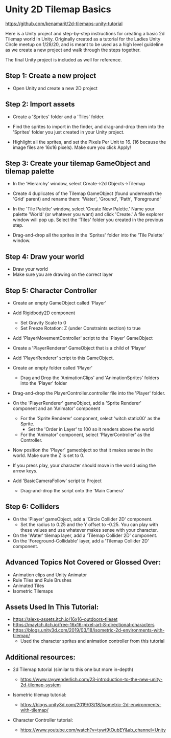 # Unity 2D Tilemap Basics #

https://github.com/kenamarit/2d-tilemaps-unity-tutorial

Here is a Unity project and step-by-step instructions for creating a basic 2d Tilemap world in Unity. Originally created as a tutorial for the Ladies Unity Circle meetup on 1/28/20, and is meant to be used as a high level guideline as we create a new project and walk through the steps together.

The final Unity project is included as well for reference.

## Step 1: Create a new project ##

- Open Unity and create a new 2D project

## Step 2: Import assets ##

- Create a 'Sprites' folder and a 'Tiles' folder.

- Find the sprites to import in the finder, and drag-and-drop them into the 'Sprites' folder you just created in your Unity project.

- Highlight all the sprites, and set the Pixels Per Unit to 16. (16 because the image files are 16x16 pixels). Make sure you click Apply!

## Step 3: Create your tilemap GameObject and tilemap palette

- In the 'Hierarchy' window, select Create->2d Objects->Tilemap

- Create 4 duplicates of the Tilemap GameObject (found underneath the 'Grid' parent) and rename them: 'Water', 'Ground', 'Path', 'Foreground'

- In the 'Tile Palette' window, select 'Create New Palette.' Name your palette 'World' (or whatever you want) and click 'Create.' A file explorer window will pop up. Select the 'Tiles' folder you created in the previous step.

- Drag-and-drop all the sprites in the 'Sprites' folder into the 'Tile Palette' window.

## Step 4: Draw your world ##

- Draw your world
- Make sure you are drawing on the correct layer

## Step 5: Character Controller ##

- Create an empty GameObject called 'Player'
- Add Rigidbody2D component
	- Set Gravity Scale to 0
	- Set Freeze Rotation: Z (under Constraints section) to true

- Add 'PlayerMovementController' script to the 'Player' GameObject

- Create a 'PlayerRenderer' GameObject that is a child of 'Player'
- Add 'PlayerRenderer' script to this GameObject.

- Create an empty folder called 'Player'
	- Drag and Drop the 'AnimationClips' and 'AnimationSprites' folders into the 'Player' folder

- Drag-and-drop the PlayerController.controller file into the 'Player' folder.

- On the 'PlayerRenderer' gameObject, add a 'Sprite Renderer' component and an 'Animator' component
	- For the 'Sprite Renderer' component, select 'witch static00' as the Sprite.
		- Set the 'Order in Layer' to 100 so it renders above the world
	- For the 'Animator' component, select 'PlayerController' as the Controller.

- Now position the 'Player' gameobject so that it makes sense in the world. Make sure the Z is set to 0.

- If you press play, your character should move in the world using the arrow keys.

- Add 'BasicCameraFollow' script to Project
	- Drag-and-drop the script onto the 'Main Camera'

## Step 6: Colliders ##

- On the 'Player' gameObject, add a 'Circle Collider 2D' component.
	- Set the radius to 0.25 and the Y offset to -0.25. You can play with these values and use whatever makes sense with your character.
- On the 'Water' tilemap layer, add a 'Tilemap Collider 2D' component.
- On the 'Foreground-Collidable' layer, add a 'Tilemap Collider 2D' component.

## Advanced Topics Not Covered or Glossed Over: ##

- Animation clips and Unity Animator
- Rule Tiles and Rule Brushes
- Animated Tiles
- Isometric Tilemaps

## Assets Used In This Tutorial: ##

- https://alexs-assets.itch.io/16x16-outdoors-tileset
- https://maytch.itch.io/free-16x16-pixel-art-8-directional-characters
-	https://blogs.unity3d.com/2019/03/18/isometric-2d-environments-with-tilemap/
	- Used the character sprites and animation controller from this tutorial

## Additional resources: ##

- 2d Tilemap tutorial (similar to this one but more in-depth)
	-	https://www.raywenderlich.com/23-introduction-to-the-new-unity-2d-tilemap-system

- Isometric tilemap tutorial:
	- https://blogs.unity3d.com/2019/03/18/isometric-2d-environments-with-tilemap/

- Character Controller tutorial:
	- https://www.youtube.com/watch?v=tywt9tOubEY&ab_channel=Unity